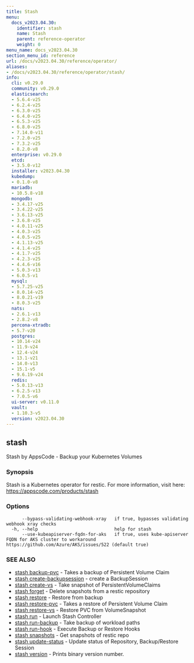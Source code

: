 ```yaml
---
title: Stash
menu:
  docs_v2023.04.30:
    identifier: stash
    name: Stash
    parent: reference-operator
    weight: 0
menu_name: docs_v2023.04.30
section_menu_id: reference
url: /docs/v2023.04.30/reference/operator/
aliases:
- /docs/v2023.04.30/reference/operator/stash/
info:
  cli: v0.29.0
  community: v0.29.0
  elasticsearch:
  - 5.6.4-v25
  - 6.2.4-v25
  - 6.3.0-v25
  - 6.4.0-v25
  - 6.5.3-v25
  - 6.8.0-v25
  - 7.14.0-v11
  - 7.2.0-v25
  - 7.3.2-v25
  - 8.2.0-v8
  enterprise: v0.29.0
  etcd:
  - 3.5.0-v12
  installer: v2023.04.30
  kubedump:
  - 0.1.0-v8
  mariadb:
  - 10.5.8-v18
  mongodb:
  - 3.4.17-v25
  - 3.4.22-v25
  - 3.6.13-v25
  - 3.6.8-v25
  - 4.0.11-v25
  - 4.0.3-v25
  - 4.0.5-v25
  - 4.1.13-v25
  - 4.1.4-v25
  - 4.1.7-v25
  - 4.2.3-v25
  - 4.4.6-v16
  - 5.0.3-v13
  - 6.0.5-v1
  mysql:
  - 5.7.25-v25
  - 8.0.14-v25
  - 8.0.21-v19
  - 8.0.3-v25
  nats:
  - 2.6.1-v13
  - 2.8.2-v8
  percona-xtradb:
  - 5.7-v20
  postgres:
  - 10.14-v24
  - 11.9-v24
  - 12.4-v24
  - 13.1-v21
  - 14.0-v13
  - 15.1-v5
  - 9.6.19-v24
  redis:
  - 5.0.13-v13
  - 6.2.5-v13
  - 7.0.5-v6
  ui-server: v0.11.0
  vault:
  - 1.10.3-v5
  version: v2023.04.30
---
```


## stash

Stash by AppsCode - Backup your Kubernetes Volumes

### Synopsis

Stash is a Kubernetes operator for restic. For more information, visit here: https://appscode.com/products/stash

### Options

```
      --bypass-validating-webhook-xray   if true, bypasses validating webhook xray checks
  -h, --help                             help for stash
      --use-kubeapiserver-fqdn-for-aks   if true, uses kube-apiserver FQDN for AKS cluster to workaround https://github.com/Azure/AKS/issues/522 (default true)
```

### SEE ALSO

* [stash backup-pvc](/docs/v2023.04.30/reference/operator/stash_backup-pvc)	 - Takes a backup of Persistent Volume Claim
* [stash create-backupsession](/docs/v2023.04.30/reference/operator/stash_create-backupsession)	 - create a BackupSession
* [stash create-vs](/docs/v2023.04.30/reference/operator/stash_create-vs)	 - Take snapshot of PersistentVolumeClaims
* [stash forget](/docs/v2023.04.30/reference/operator/stash_forget)	 - Delete snapshots from a restic repository
* [stash restore](/docs/v2023.04.30/reference/operator/stash_restore)	 - Restore from backup
* [stash restore-pvc](/docs/v2023.04.30/reference/operator/stash_restore-pvc)	 - Takes a restore of Persistent Volume Claim
* [stash restore-vs](/docs/v2023.04.30/reference/operator/stash_restore-vs)	 - Restore PVC from VolumeSnapshot
* [stash run](/docs/v2023.04.30/reference/operator/stash_run)	 - Launch Stash Controller
* [stash run-backup](/docs/v2023.04.30/reference/operator/stash_run-backup)	 - Take backup of workload paths
* [stash run-hook](/docs/v2023.04.30/reference/operator/stash_run-hook)	 - Execute Backup or Restore Hooks
* [stash snapshots](/docs/v2023.04.30/reference/operator/stash_snapshots)	 - Get snapshots of restic repo
* [stash update-status](/docs/v2023.04.30/reference/operator/stash_update-status)	 - Update status of Repository, Backup/Restore Session
* [stash version](/docs/v2023.04.30/reference/operator/stash_version)	 - Prints binary version number.

